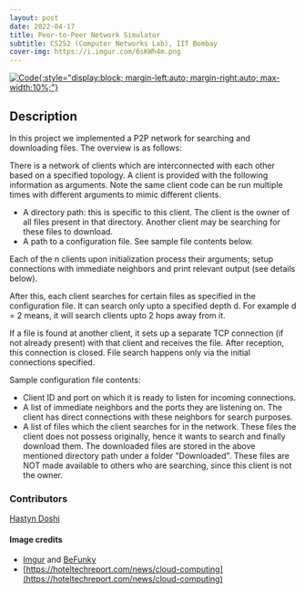 ```yaml
---
layout: post
date: 2022-04-17
title: Peer-to-Peer Network Simulator
subtitle: CS252 (Computer Networks Lab), IIT Bombay
cover-img: https://i.imgur.com/6sKWh4m.png
---
```


[![Code](https://i.imgur.com/AtIPmkl.png){:style="display:block; margin-left:auto; margin-right:auto; max-width:10%;"}](https://github.com/sarthakmittal92/network-simulator)

## Description
In this project we implemented a P2P network for searching and
downloading files. The overview is as follows:

There is a network of clients which are interconnected with
each other based on a specified topology. A client is provided
with the following information as arguments. Note the same
client code can be run multiple times with different arguments
to mimic different clients.
- A directory path: this is specific to this client. The
client is the owner of all files present in that directory.
Another client may be searching for these files to download.
- A path to a configuration file. See sample file contents below.

Each of the n clients upon initialization process their
arguments; setup connections with immediate neighbors and
print relevant output (see details below).

After this, each client searches for certain files
as specified in the configuration file. It can search only
upto a specified depth d. For example d = 2 means, it will
search clients upto 2 hops away from it.

If a file is found at another client, it sets up a separate
TCP connection (if not already present) with that client
and receives the file. After reception, this connection is
closed. File search happens only via the initial
connections specified.

Sample configuration file contents:
- Client ID and port on which it is ready to listen for
incoming connections.
- A list of immediate neighbors and the ports they are
listening on. The client has direct connections with
these neighbors for search purposes.
- A list of files which the client searches for in the
network. These files the client does not possess
originally, hence it wants to search and finally
download them. The downloaded files are stored in the
above mentioned directory path under a folder
"Downloaded". These files are NOT made available to
others who are searching, since this client is not the
owner.

### Contributors
[Hastyn Doshi](https://github.com/Hastyn)

#### Image credits
- [Imgur](https://imgur.com/) and [BeFunky](https://www.befunky.com/dashboard/)
- [https://hoteltechreport.com/news/cloud-computing](https://hoteltechreport.com/news/cloud-computing)